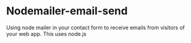 # Nodemailer-email-send
Using node mailer in your contact form to receive emails from visitors of your web app. This uses node.js

